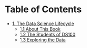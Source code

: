 # Table of Contents

- [1. The Data Science Lifecycle](ch1/the_data_science_lifecycle.md)
  - [1.1 About This Book](ch1/about_this_book.md)
  - [1.2 The Students of DS100](ch1/the_students_of_ds100.md)
  - [1.3 Exploring the Data](ch1/the_students_eda.md)
